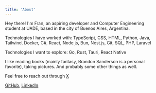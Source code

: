 ```yaml
---
title: 'About'
---
```


Hey there! I'm Fran, an aspiring developer and Computer Engineering student at UADE, based in the city of Buenos Aires, Argentina.

Technologies I have worked with: TypeScript, CSS, HTML, Python, Java, Tailwind, Docker, C#, React, Node.js, Bun, Nest.js, Git, SQL, PHP, Laravel

Technologies I want to explore: Go, Rust, Tauri, React Native

I like reading books (mainly fantasy, Brandon Sanderson is a personal favorite), taking pictures. And probably some other things as well.

Feel free to reach out through [X](https://x.com/franmessina_)

[GitHub](https://github.com/FranciscoMessina), [LinkedIn](https://www.linkedin.com/in/francisco-messina/)